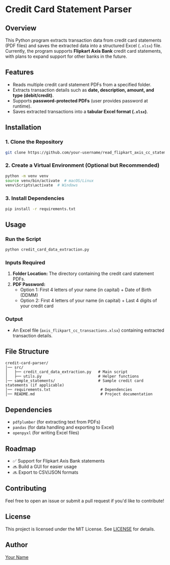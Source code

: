 # Credit Card Statement Parser

## Overview
This Python program extracts transaction data from credit card statements (PDF files) and saves the extracted data into a structured Excel (`.xlsx`) file. Currently, the program supports **Flipkart Axis Bank** credit card statements, with plans to expand support for other banks in the future.

## Features
- Reads multiple credit card statement PDFs from a specified folder.
- Extracts transaction details such as **date, description, amount, and type (debit/credit)**.
- Supports **password-protected PDFs** (user provides password at runtime).
- Saves extracted transactions into a **tabular Excel format (`.xlsx`)**.

## Installation
### **1. Clone the Repository**
```bash
git clone https://github.com/your-username/read_flipkart_axis_cc_statements.git

```

### **2. Create a Virtual Environment (Optional but Recommended)**
```bash
python -m venv venv
source venv/bin/activate  # macOS/Linux
venv\Scripts\activate  # Windows
```

### **3. Install Dependencies**
```bash
pip install -r requirements.txt
```

## Usage
### **Run the Script**
```bash
python credit_card_data_extraction.py
```

### **Inputs Required**
1. **Folder Location:** The directory containing the credit card statement PDFs.
2. **PDF Password:**
   - Option 1: First 4 letters of your name (in capital) + Date of Birth (DDMM)
   - Option 2: First 4 letters of your name (in capital) + Last 4 digits of your credit card

### **Output**
- An Excel file (`axis_flikpart_cc_transactions.xlsx`) containing extracted transaction details.

## File Structure
```
credit-card-parser/
│── src/
│   ├── credit_card_data_extraction.py   # Main script
│   ├── utils.py                         # Helper functions
│── sample_statements/                   # Sample credit card statements (if applicable)
│── requirements.txt                      # Dependencies
│── README.md                             # Project documentation
```


## Dependencies
- `pdfplumber` (for extracting text from PDFs)
- `pandas` (for data handling and exporting to Excel)
- `openpyxl` (for writing Excel files)

## Roadmap
- ✅ Support for Flipkart Axis Bank statements
- 🔜 Build a GUI for easier usage
- 🔜 Export to CSV/JSON formats

## Contributing
Feel free to open an issue or submit a pull request if you'd like to contribute!

## License
This project is licensed under the MIT License. See [LICENSE](LICENSE) for details.

## Author
[Your Name](https://github.com/YashKushwaha)

